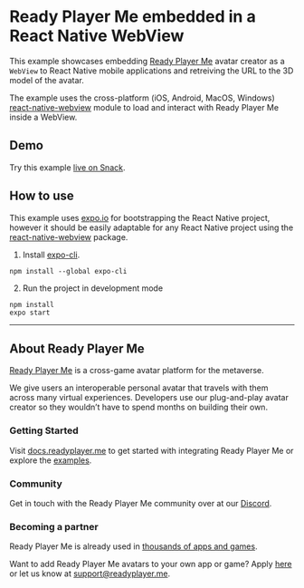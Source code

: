 # Ready Player Me embedded in a React Native WebView

This example showcases embedding [Ready Player Me](https://readyplayer.me) avatar creator as a `WebView` to React Native mobile applications and retreiving the URL to the 3D model of the avatar.

The example uses the cross-platform (iOS, Android, MacOS, Windows) [react-native-webview](https://github.com/react-native-webview/react-native-webview) module to load and interact with Ready Player Me inside a WebView.

## Demo

Try this example [live on Snack](https://snack.expo.io/@rainerwolf3d/readyplayerme-with-react-native-expo).

## How to use

This example uses [expo.io](https://expo.io) for bootstrapping the React Native project, however it should be easily adaptable for any React Native project using the [react-native-webview](https://github.com/react-native-webview/react-native-webview) package.

1. Install [expo-cli](https://docs.expo.io/get-started/installation/).

```
npm install --global expo-cli
```

2. Run the project in development mode

```
npm install
expo start
```

---

## About Ready Player Me

[Ready Player Me](https://readyplayer.me/developers) is a cross-game avatar platform for the metaverse.

We give users an interoperable personal avatar that travels with them across many virtual experiences. Developers use our plug-and-play avatar creator so they wouldn’t have to spend months on building their own.


### Getting Started

Visit [docs.readyplayer.me](https://docs.readyplayer.me/) to get started with integrating Ready Player Me or explore the [examples](https://github.com/readyplayerme).

### Community

Get in touch with the Ready Player Me community over at our [Discord](https://discord.gg/readyplayerme).

### Becoming a partner

Ready Player Me is already used in [thousands of apps and games](https://readyplayer.me/partners).

Want to add Ready Player Me avatars to your own app or game? Apply [here](http://readyplayer.me/become-a-partner) or let us know at [support@readyplayer.me](mailto:support@readyplayer.me).
